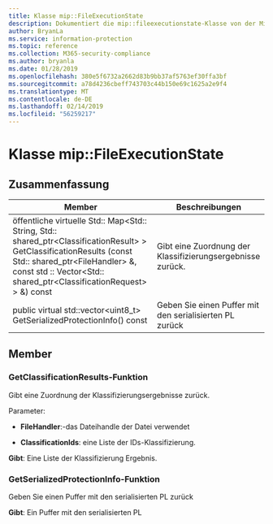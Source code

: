```yaml
---
title: Klasse mip::FileExecutionState
description: Dokumentiert die mip::fileexecutionstate-Klasse von der Microsoft Information Protection (MIP) SDK.
author: BryanLa
ms.service: information-protection
ms.topic: reference
ms.collection: M365-security-compliance
ms.author: bryanla
ms.date: 01/28/2019
ms.openlocfilehash: 380e5f6732a2662d83b9bb37af5763ef30ffa3bf
ms.sourcegitcommit: a78d4236cbeff743703c44b150e69c1625a2e9f4
ms.translationtype: MT
ms.contentlocale: de-DE
ms.lasthandoff: 02/14/2019
ms.locfileid: "56259217"
---
```

# <a name="class-mipfileexecutionstate"></a>Klasse mip::FileExecutionState 
  
## <a name="summary"></a>Zusammenfassung
 Member                        | Beschreibungen                                
--------------------------------|---------------------------------------------
öffentliche virtuelle Std:: Map\<Std:: String, Std:: shared_ptr\<ClassificationResult\> \> GetClassificationResults (const Std:: shared_ptr\<FileHandler\> &, const std :: Vector\<Std:: shared_ptr\<ClassificationRequest\> \> &) const  |  Gibt eine Zuordnung der Klassifizierungsergebnisse zurück.
public virtual std::vector\<uint8_t\> GetSerializedProtectionInfo() const  |  Geben Sie einen Puffer mit den serialisierten PL zurück
  
## <a name="members"></a>Member
  
### <a name="getclassificationresults-function"></a>GetClassificationResults-Funktion
Gibt eine Zuordnung der Klassifizierungsergebnisse zurück.

Parameter:  
* **FileHandler**:-das Dateihandle der Datei verwendet 


* **ClassificationIds**: eine Liste der IDs-Klassifizierung. 



  
**Gibt**: Eine Liste der Klassifizierung Ergebnis.
  
### <a name="getserializedprotectioninfo-function"></a>GetSerializedProtectionInfo-Funktion
Geben Sie einen Puffer mit den serialisierten PL zurück

  
**Gibt**: Ein Puffer mit den serialisierten PL
